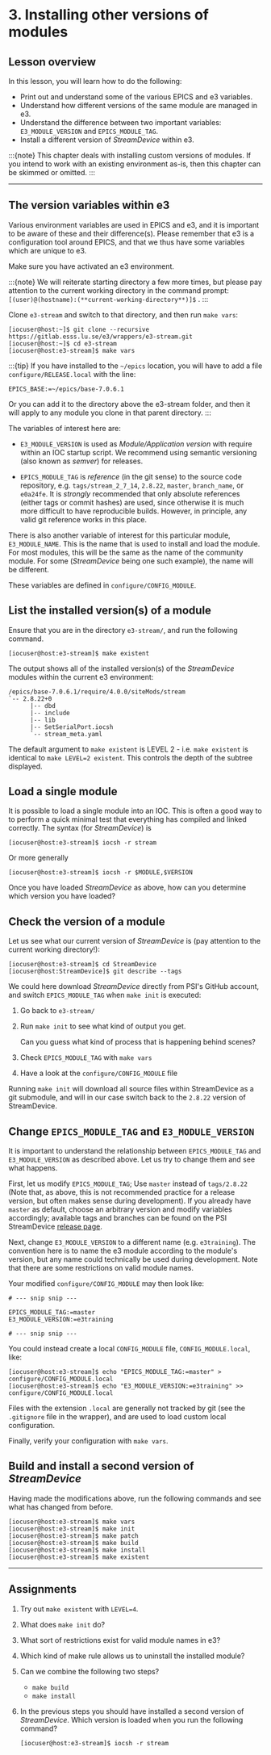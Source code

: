 # 3. Installing other versions of modules

## Lesson overview

In this lesson, you will learn how to do the following:

* Print out and understand some of the various EPICS and e3 variables.
* Understand how different versions of the same module are managed in e3.
* Understand the difference between two important variables: `E3_MODULE_VERSION`
  and `EPICS_MODULE_TAG`.
* Install a different version of *StreamDevice* within e3.

:::{note}
This chapter deals with installing custom versions of modules. If you intend to
work with an existing environment as-is, then this chapter can be skimmed or
omitted.
:::

---

## The version variables within e3

Various environment variables are used in EPICS and e3, and it is important to
be aware of these and their difference(s). Please remember that e3 is a
configuration tool around EPICS, and that we thus have some variables which are
unique to e3.

Make sure you have activated an e3 environment.

:::{note}
We will reiterate starting directory a few more times, but please pay attention
to the current working directory in the command prompt:
`[(user)@(hostname):(**current-working-directory**)]$` .
:::

Clone `e3-stream` and switch to that directory, and then run `make vars`:

```console
[iocuser@host:~]$ git clone --recursive https://gitlab.esss.lu.se/e3/wrappers/e3-stream.git
[iocuser@host:~]$ cd e3-stream
[iocuser@host:e3-stream]$ make vars
```

:::{tip}
If you have installed to the `~/epics` location, you will have to add a file
`configure/RELEASE.local` with the line:

```console
EPICS_BASE:=~/epics/base-7.0.6.1
```

Or you can add it to the directory above the e3-stream folder, and then it will
apply to any module you clone in that parent directory.
:::

The variables of interest here are:

* `E3_MODULE_VERSION`  is used as *Module/Application version* with require
  within an IOC startup script. We recommend using semantic versioning (also
  known as *semver*) for releases.

* `EPICS_MODULE_TAG` is *reference* (in the git sense) to the source code
  repository, e.g. `tags/stream_2_7_14`, `2.8.22`, `master`, `branch_name`, or
  `e0a24fe`. It is *strongly* recommended that only absolute references (either
  tags or commit hashes) are used, since otherwise it is much more difficult to
  have reproducible builds. However, in principle, any valid git reference works
  in this place.

There is also another variable of interest for this particular module,
`E3_MODULE_NAME`. This is the name that is used to install and load the module.
For most modules, this will be the same as the name of the community module. For
some (*StreamDevice* being one such example), the name will be different.

These variables are defined in `configure/CONFIG_MODULE`.

## List the installed version(s) of a module

Ensure that you are in the directory `e3-stream/`, and run the following
command.

```console
[iocuser@host:e3-stream]$ make existent
```

The output shows all of the installed version(s) of the *StreamDevice* modules
within the current e3 environment:

```console
/epics/base-7.0.6.1/require/4.0.0/siteMods/stream
`-- 2.8.22+0
      |-- dbd
      |-- include
      |-- lib
      |-- SetSerialPort.iocsh
      `-- stream_meta.yaml
```

The default argument to `make existent` is LEVEL 2 - i.e. `make existent` is
identical to `make LEVEL=2 existent`. This controls the depth of the subtree
displayed.

## Load a single module

It is possible to load a single module into an IOC. This is often a good way to
to perform a quick minimal test that everything has compiled and linked
correctly. The syntax (for *StreamDevice*) is

```console
[iocuser@host:e3-stream]$ iocsh -r stream
```

Or more generally

```console
[iocuser@host:e3-stream]$ iocsh -r $MODULE,$VERSION
```

Once you have loaded *StreamDevice* as above, how can you determine which
version you have loaded?

## Check the version of a module

Let us see what our current version of *StreamDevice* is (pay attention to the
current working directory!):

```console
[iocuser@host:e3-stream]$ cd StreamDevice
[iocuser@host:StreamDevice]$ git describe --tags
```

We could here download *StreamDevice* directly from PSI's GitHub account, and
switch `EPICS_MODULE_TAG` when `make init` is executed:

1. Go back to `e3-stream/`
2. Run `make init` to see what kind of output you get.

   Can you guess what kind of process that is happening behind scenes?

3. Check `EPICS_MODULE_TAG` with `make vars`
4. Have a look at the `configure/CONFIG_MODULE` file

Running `make init` will download all source files within StreamDevice as a git
submodule, and will in our case switch back to the `2.8.22` version of
StreamDevice.

## Change `EPICS_MODULE_TAG` and `E3_MODULE_VERSION`

It is important to understand the relationship between `EPICS_MODULE_TAG` and
`E3_MODULE_VERSION` as described above. Let us try to change them and see what
happens.

First, let us modify `EPICS_MODULE_TAG`; Use `master` instead of `tags/2.8.22`
(Note that, as above, this is not recommended practice for a release version,
but often makes sense during development). If you already have `master` as
default, choose an arbitrary version and modify variables accordingly; available
tags and branches can be found on the PSI StreamDevice [release
page](https://github.com/paulscherrerinstitute/StreamDevice/releases).

Next, change `E3_MODULE_VERSION` to a different name (e.g. `e3training`). The
convention here is to name the e3 module according to the module's version, but
any name could technically be used during development. Note that there are some
restrictions on valid module names.

Your modified `configure/CONFIG_MODULE` may then look like:

```make
# --- snip snip ---

EPICS_MODULE_TAG:=master
E3_MODULE_VERSION:=e3training

# --- snip snip ---
```

You could instead create a local `CONFIG_MODULE` file, `CONFIG_MODULE.local`,
like:

```console
[iocuser@host:e3-stream]$ echo "EPICS_MODULE_TAG:=master" > configure/CONFIG_MODULE.local
[iocuser@host:e3-stream]$ echo "E3_MODULE_VERSION:=e3training" >> configure/CONFIG_MODULE.local
```

Files with the extension `.local` are generally not tracked by git (see the
`.gitignore` file in the wrapper), and are used to load custom local
configuration.

Finally, verify your configuration with `make vars`.

## Build and install a second version of *StreamDevice*

Having made the modifications above, run the following commands and see what has
changed from before.

```console
[iocuser@host:e3-stream]$ make vars
[iocuser@host:e3-stream]$ make init
[iocuser@host:e3-stream]$ make patch
[iocuser@host:e3-stream]$ make build
[iocuser@host:e3-stream]$ make install
[iocuser@host:e3-stream]$ make existent
```

---

## Assignments

1. Try out `make existent` with `LEVEL=4`.
2. What does `make init` do?
3. What sort of restrictions exist for valid module names in e3?
4. Which kind of make rule allows us to uninstall the installed module?
5. Can we combine the following two steps?
   * `make build`
   * `make install`

6. In the previous steps you should have installed a second version of
   *StreamDevice*. Which version is loaded when you run the following command?

   ```console
   [iocuser@host:e3-stream]$ iocsh -r stream
   ```
